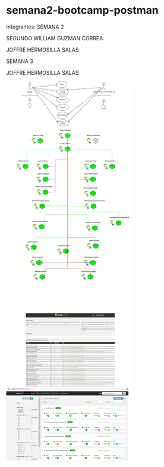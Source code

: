 # semana2-bootcamp-postman

Integrantes:
SEMANA 2

SEGUNDO WILLIAM GUZMAN CORREA

JOFFRE HERMOSILLA SALAS

SEMANA 3

JOFFRE HERMOSILLA SALAS

![ScreenShot](https://github.com/joffrehermosilla/semana2/blob/master/Diagrama%20de%20Microservicios%20solucion%20semana2.drawio.png) 
